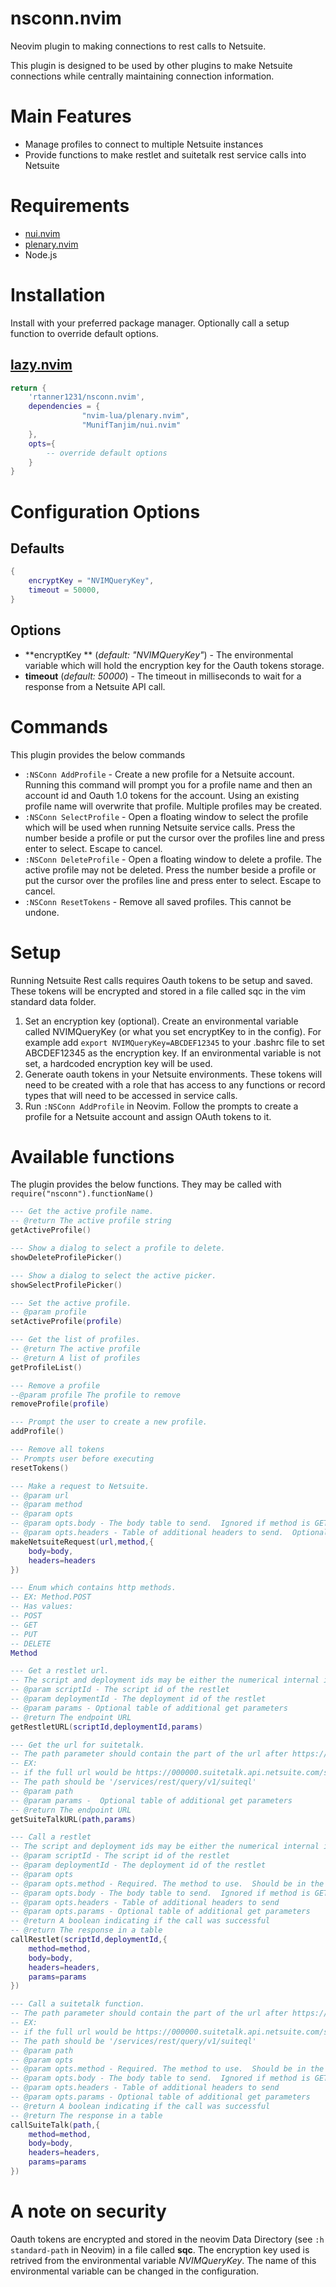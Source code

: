 # nsconn.nvim

Neovim plugin to making connections to rest calls to Netsuite.

This plugin is designed to be used by other plugins to make Netsuite connections while centrally maintaining connection information.

# Main Features

- Manage profiles to connect to multiple Netsuite instances
- Provide functions to make restlet and suitetalk rest service calls into Netsuite

# Requirements

- [nui.nvim](https://github.com/MunifTanjim/nui.nvim)
- [plenary.nvim](https://github.com/nvim-lua/plenary.nvim)
- Node.js

# Installation

Install with your preferred package manager. Optionally call a setup function to override default options.

## [lazy.nvim](https://github.com/folke/lazy.nvim)

```lua
return {
    'rtanner1231/nsconn.nvim',
    dependencies = {
                "nvim-lua/plenary.nvim",
                "MunifTanjim/nui.nvim"
    },
    opts={
        -- override default options
    }
}
```

# Configuration Options

## Defaults

```lua
{
	encryptKey = "NVIMQueryKey",
	timeout = 50000,
}
```

## Options

- **encryptKey ** (_default: "NVIMQueryKey"_) - The environmental variable which will hold the encryption key for the Oauth tokens storage.
- **timeout** (_default: 50000_) - The timeout in milliseconds to wait for a response from a Netsuite API call.

# Commands

This plugin provides the below commands

- `:NSConn AddProfile` - Create a new profile for a Netsuite account. Running this command will prompt you for a profile name and then an account id and Oauth 1.0 tokens for the account. Using an existing profile name will overwrite that profile. Multiple profiles may be created.
- `:NSConn SelectProfile` - Open a floating window to select the profile which will be used when running Netsuite service calls. Press the number beside a profile or put the cursor over the profiles line and press enter to select. Escape to cancel.
- `:NSConn DeleteProfile` - Open a floating window to delete a profile. The active profile may not be deleted. Press the number beside a profile or put the cursor over the profiles line and press enter to select. Escape to cancel.
- `:NSConn ResetTokens` - Remove all saved profiles. This cannot be undone.

# Setup

Running Netsuite Rest calls requires Oauth tokens to be setup and saved. These tokens will be encrypted and stored in a file called sqc in the vim standard data folder.

1. Set an encryption key (optional). Create an environmental variable called NVIMQueryKey (or what you set encryptKey to in the config). For example add `export NVIMQueryKey=ABCDEF12345` to your .bashrc file to set ABCDEF12345 as the encryption key. If an environmental variable is not set, a hardcoded encryption key will be used.
2. Generate oauth tokens in your Netsuite environments. These tokens will need to be created with a role that has access to any functions or record types that will need to be accessed in service calls.
3. Run `:NSConn AddProfile` in Neovim. Follow the prompts to create a profile for a Netsuite account and assign OAuth tokens to it.

# Available functions

The plugin provides the below functions. They may be called with `require("nsconn").functionName()`

```lua
--- Get the active profile name.
-- @return The active profile string
getActiveProfile()

--- Show a dialog to select a profile to delete.
showDeleteProfilePicker()

--- Show a dialog to select the active picker.
showSelectProfilePicker()

--- Set the active profile.
-- @param profile
setActiveProfile(profile)

--- Get the list of profiles.
-- @return The active profile
-- @return A list of profiles
getProfileList()

--- Remove a profile
--@param profile The profile to remove
removeProfile(profile)

--- Prompt the user to create a new profile.
addProfile()

--- Remove all tokens
-- Prompts user before executing
resetTokens()

--- Make a request to Netsuite.
-- @param url
-- @param method
-- @param opts
-- @param opts.body - The body table to send.  Ignored if method is GET or DELETE
-- @param opts.headers - Table of additional headers to send.  Optional
makeNetsuiteRequest(url,method,{
    body=body,
    headers=headers
})

--- Enum which contains http methods.
-- EX: Method.POST
-- Has values:
-- POST
-- GET
-- PUT
-- DELETE
Method

--- Get a restlet url.
-- The script and deployment ids may be either the numerical internal id or the string script id
-- @param scriptId - The script id of the restlet
-- @param deploymentId - The deployment id of the restlet
-- @param params - Optional table of additional get parameters
-- @return The endpoint URL
getRestletURL(scriptId,deploymentId,params)

--- Get the url for suitetalk.
-- The path parameter should contain the part of the url after https://000000.suitetalk.api.netsuite.com
-- EX:
-- if the full url would be https://000000.suitetalk.api.netsuite.com/services/rest/query/v1/suiteql
-- The path should be '/services/rest/query/v1/suiteql'
-- @param path
-- @param params -  Optional table of additional get parameters
-- @return The endpoint URL
getSuiteTalkURL(path,params)

--- Call a restlet
-- The script and deployment ids may be either the numerical internal id or the string script id
-- @param scriptId - The script id of the restlet
-- @param deploymentId - The deployment id of the restlet
-- @param opts
-- @param opts.method - Required. The method to use.  Should be in the Method enum
-- @param opts.body - The body table to send.  Ignored if method is GET or DELETE
-- @param opts.headers - Table of additional headers to send
-- @param opts.params - Optional table of additional get parameters
-- @return A boolean indicating if the call was successful
-- @return The response in a table
callRestlet(scriptId,deploymentId,{
    method=method,
    body=body,
    headers=headers,
    params=params
})

--- Call a suitetalk function.
-- The path parameter should contain the part of the url after https://000000.suitetalk.api.netsuite.com
-- EX:
-- if the full url would be https://000000.suitetalk.api.netsuite.com/services/rest/query/v1/suiteql
-- The path should be '/services/rest/query/v1/suiteql'
-- @param path
-- @param opts
-- @param opts.method - Required. The method to use.  Should be in the Method enum
-- @param opts.body - The body table to send.  Ignored if method is GET or DELETE
-- @param opts.headers - Table of additional headers to send
-- @param opts.params - Optional table of additional get parameters
-- @return A boolean indicating if the call was successful
-- @return The response in a table
callSuiteTalk(path,{
    method=method,
    body=body,
    headers=headers,
    params=params
})

```

# A note on security

Oauth tokens are encrypted and stored in the neovim Data Directory (see `:h standard-path` in Neovim) in a file called **sqc**. The encryption key used is retrived from the environmental variable _NVIMQueryKey_. The name of this environmental variable can be changed in the configuration.
